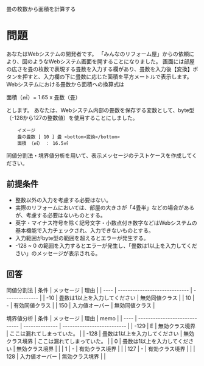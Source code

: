 畳の枚数から面積を計算する

# 問題
あなたはWebシステムの開発者です。
「みんなのリフォーム屋」からの依頼により、図のようなWebシステム画面を開することになりました。
画面には部屋の広さを畳の枚数で表現する畳数を入力する欄があり、畳数を入力後【変換】ボタンを押すと、入力欄の下に畳数に応じた面積を平方メートルで表示します。
Webシステムにおける畳数から面積への換算式は

面積（㎡）= 1.65 x 畳数（畳）

とします。
あなたは、Webシステム内部の畳数を保存する変数として、byte型（-128から127の整数値）を使用することにしました。

```
    イメージ
    畳の畳数 [ 10 ] 畳 <bottom>変換</bottom>
    面積 （㎡） ： 16.5㎡
```

同値分割法・境界値分析を用いて、表示メッセージのテストケースを作成してください。

## 前提条件
- 整数以外の入力を考慮する必要はない。
- 実際のリフォームにおいては、部屋の大きさが「4畳半」などの場合があるが、考慮する必要はないものとする。
- 英字・マイナス符号を除く記号文字・小数点付き数字などはWebシステムの基本機能で入力チェックされ、入力できないものとする。
- 入力範囲がbyte型の範囲を超えるとエラーが発生する。
- -128 ~ 0 の範囲を入力するとエラーが発生し、「畳数は1以上を入力してください」のメッセージが表示される。

## 回答

同値分割法
| 条件 | メッセージ                    | 理由           |
| ---- | ----------------------------- | -------------- |
| -10  | 畳数は1以上を入力してください | 無効同値クラス |
| 10   | -                             | 有効同値クラス |
| 150  | 入力値オーバー                | 無効同値クラス |

境界値分析
| 条件 | メッセージ                    | 理由           | memo                       |
| ---- | ----------------------------- | -------------- | -------------------------- |
| -129 | E                             | 無効クラス境界 | ここは漏れてしまっていた。 |
| -128 | 畳数は1以上を入力してください | 無効クラス境界 | ここは漏れてしまっていた。 |
| 0    | 畳数は1以上を入力してください | 無効クラス境界 |                            |
| 1    | -                             | 有効クラス境界 |                            |
| 127  | -                             | 有効クラス境界 |                            |
| 128  | 入力値オーバー                | 無効クラス境界 |                            |



